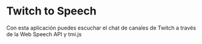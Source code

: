 # Twitch to Speech

Con esta aplicación puedes escuchar el chat de canales de Twitch a través de la Web Speech API y tmi.js
